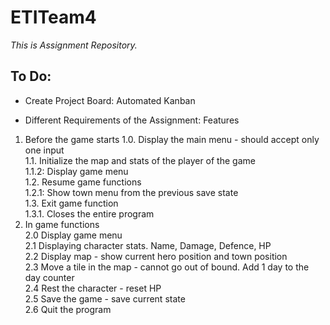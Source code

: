 # **ETITeam4**
*This is Assignment Repository.*

## To Do: 
+ Create Project Board: Automated Kanban 

+ Different Requirements of the Assignment: Features
1. Before the game starts
1.0. Display the main menu - should accept only one input  
1.1. Initialize the map and stats of the player of the game  
1.1.2: Display game menu  
1.2. Resume game functions  
1.2.1: Show town menu from the previous save state  
1.3. Exit game function  
1.3.1. Closes the entire program  
2. In game functions  
2.0 Display game menu  
2.1 Displaying character stats. Name, Damage, Defence, HP   
2.2 Display map - show current hero position and town position   
2.3 Move a tile in the map - cannot go out of bound. Add 1 day to the day counter   
2.4 Rest the character - reset HP   
2.5 Save the game - save current state   
2.6 Quit the program   


